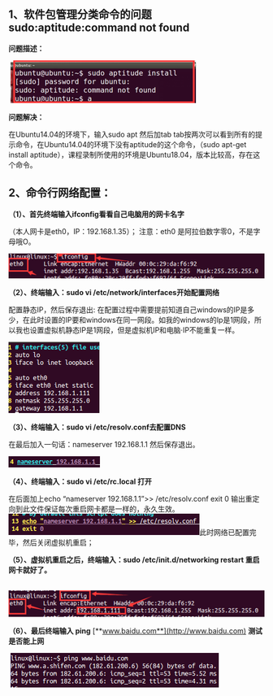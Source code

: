## 1、软件包管理分类命令的问题sudo:aptitude:command not found

**问题描述：**

​            ![image-20200115101339559](LV2_LinuxC.assets/image-20200115101339559.png)                                                              

**问题解决：**

  在Ubuntu14.04的环境下，输入sudo apt 然后加tab tab按两次可以看到所有的提示命令，在Ubuntu14.04的环境下没有aptitude的这个命令，（sudo apt-get install  aptitude），课程录制所使用的环境是Ubuntu18.04，版本比较高，存在这个命令。  

 

## 2、命令行网络配置：

**（1）、首先终端输入ifconfig看看自己电脑用的网卡名字**

  （本人网卡是eth0，IP：192.168.1.35）； 注意：eth0  是阿拉伯数字零0，不是字母哦O。         

 ![image-20200115101503343](LV2_LinuxC.assets/image-20200115101503343.png)

**（2）、终端输入：sudo vi /etc/network/interfaces开始配置网络**

  配置静态IP，然后保存退出:  在配置过程中需要提前知道自己windows的IP是多少，在此时设置的IP要和windows在同一网段。如我的windows的Ip是1网段，所以我也设置虚拟机静态IP是1网段，但是虚拟机IP和电脑·IP不能重复一样。         

 ![image-20200115101555916](LV2_LinuxC.assets/image-20200115101555916.png)

**（3）、终端输入：sudo vi /etc/resolv.conf去配置DNS**

  在最后加入一句话：nameserver 192.168.1.1 然后保存退出。         

 ![image-20200115101602660](LV2_LinuxC.assets/image-20200115101602660.png)

**（4）、终端输入：sudo vi /etc/rc.local 打开**

  在后面加上echo “nameserver 192.168.1.1”>> /etc/resolv.conf  exit 0 输出重定向到此文件保证每次重启网卡都是一样的，永久生效。         ![image-20200115101616369](LV2_LinuxC.assets/image-20200115101616369.png)此时网络已配置完毕，然后关闭虚拟机重启；   

**（5）、虚拟机重启之后，终端输入：sudo /etc/init.d/networking restart 重启网卡就好了。**

​         ![image-20200115101627905](LV2_LinuxC.assets/image-20200115101627905.png)

**（6）、最后终端输入 ping** [**www.baidu.com**](http://www.baidu.com) **测试是否能上网**

​         ![image-20200115101636657](LV2_LinuxC.assets/image-20200115101636657.png)

 